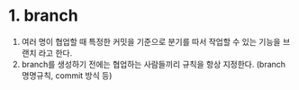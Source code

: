 # 1. branch
1. 여러 명이 협업할 때 특정한 커밋을 기준으로 분기를 따서 작업할 수 있는 기능을 브랜치 라고 한다.
2. branch를 생성하기 전에는 협업하는 사람들끼리 규칙을 항상 지정한다. (branch 명명규칙, commit 방식 등)